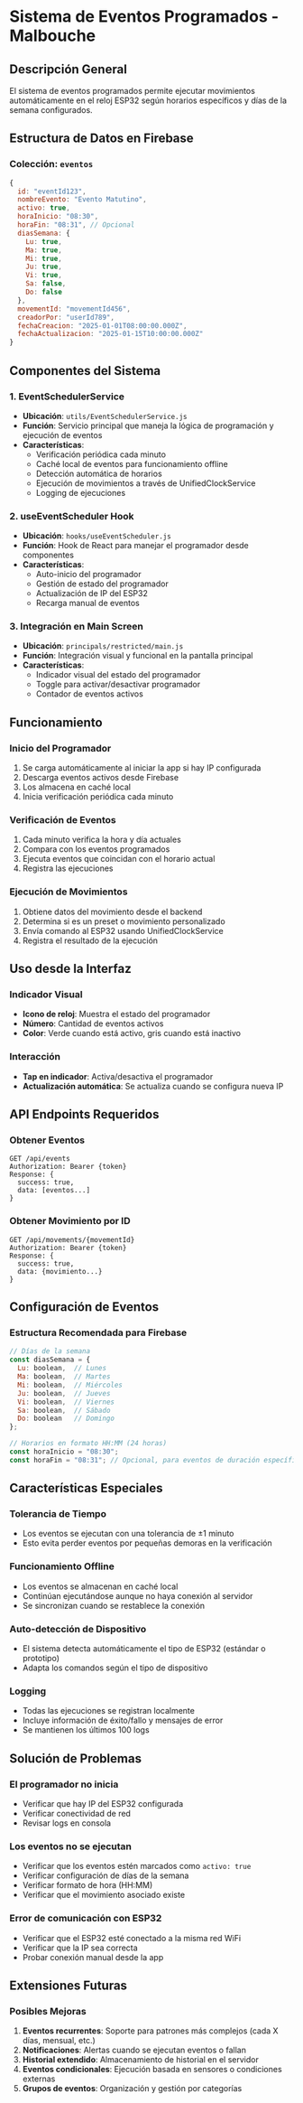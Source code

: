 # Sistema de Eventos Programados - Malbouche

## Descripción General

El sistema de eventos programados permite ejecutar movimientos automáticamente en el reloj ESP32 según horarios específicos y días de la semana configurados.

## Estructura de Datos en Firebase

### Colección: `eventos`

```javascript
{
  id: "eventId123",
  nombreEvento: "Evento Matutino",
  activo: true,
  horaInicio: "08:30",
  horaFin: "08:31", // Opcional
  diasSemana: {
    Lu: true,
    Ma: true,
    Mi: true,
    Ju: true,
    Vi: true,
    Sa: false,
    Do: false
  },
  movementId: "movementId456",
  creadorPor: "userId789",
  fechaCreacion: "2025-01-01T08:00:00.000Z",
  fechaActualizacion: "2025-01-15T10:00:00.000Z"
}
```

## Componentes del Sistema

### 1. EventSchedulerService
- **Ubicación**: `utils/EventSchedulerService.js`
- **Función**: Servicio principal que maneja la lógica de programación y ejecución de eventos
- **Características**:
  - Verificación periódica cada minuto
  - Caché local de eventos para funcionamiento offline
  - Detección automática de horarios
  - Ejecución de movimientos a través de UnifiedClockService
  - Logging de ejecuciones

### 2. useEventScheduler Hook
- **Ubicación**: `hooks/useEventScheduler.js`
- **Función**: Hook de React para manejar el programador desde componentes
- **Características**:
  - Auto-inicio del programador
  - Gestión de estado del programador
  - Actualización de IP del ESP32
  - Recarga manual de eventos

### 3. Integración en Main Screen
- **Ubicación**: `principals/restricted/main.js`
- **Función**: Integración visual y funcional en la pantalla principal
- **Características**:
  - Indicador visual del estado del programador
  - Toggle para activar/desactivar programador
  - Contador de eventos activos

## Funcionamiento

### Inicio del Programador
1. Se carga automáticamente al iniciar la app si hay IP configurada
2. Descarga eventos activos desde Firebase
3. Los almacena en caché local
4. Inicia verificación periódica cada minuto

### Verificación de Eventos
1. Cada minuto verifica la hora y día actuales
2. Compara con los eventos programados
3. Ejecuta eventos que coincidan con el horario actual
4. Registra las ejecuciones

### Ejecución de Movimientos
1. Obtiene datos del movimiento desde el backend
2. Determina si es un preset o movimiento personalizado
3. Envía comando al ESP32 usando UnifiedClockService
4. Registra el resultado de la ejecución

## Uso desde la Interfaz

### Indicador Visual
- **Icono de reloj**: Muestra el estado del programador
- **Número**: Cantidad de eventos activos
- **Color**: Verde cuando está activo, gris cuando está inactivo

### Interacción
- **Tap en indicador**: Activa/desactiva el programador
- **Actualización automática**: Se actualiza cuando se configura nueva IP

## API Endpoints Requeridos

### Obtener Eventos
```
GET /api/events
Authorization: Bearer {token}
Response: {
  success: true,
  data: [eventos...]
}
```

### Obtener Movimiento por ID
```
GET /api/movements/{movementId}
Authorization: Bearer {token}
Response: {
  success: true,
  data: {movimiento...}
}
```

## Configuración de Eventos

### Estructura Recomendada para Firebase
```javascript
// Días de la semana
const diasSemana = {
  Lu: boolean,  // Lunes
  Ma: boolean,  // Martes
  Mi: boolean,  // Miércoles
  Ju: boolean,  // Jueves
  Vi: boolean,  // Viernes
  Sa: boolean,  // Sábado
  Do: boolean   // Domingo
};

// Horarios en formato HH:MM (24 horas)
const horaInicio = "08:30";
const horaFin = "08:31"; // Opcional, para eventos de duración específica
```

## Características Especiales

### Tolerancia de Tiempo
- Los eventos se ejecutan con una tolerancia de ±1 minuto
- Esto evita perder eventos por pequeñas demoras en la verificación

### Funcionamiento Offline
- Los eventos se almacenan en caché local
- Continúan ejecutándose aunque no haya conexión al servidor
- Se sincronizan cuando se restablece la conexión

### Auto-detección de Dispositivo
- El sistema detecta automáticamente el tipo de ESP32 (estándar o prototipo)
- Adapta los comandos según el tipo de dispositivo

### Logging
- Todas las ejecuciones se registran localmente
- Incluye información de éxito/fallo y mensajes de error
- Se mantienen los últimos 100 logs

## Solución de Problemas

### El programador no inicia
- Verificar que hay IP del ESP32 configurada
- Verificar conectividad de red
- Revisar logs en consola

### Los eventos no se ejecutan
- Verificar que los eventos estén marcados como `activo: true`
- Verificar configuración de días de la semana
- Verificar formato de hora (HH:MM)
- Verificar que el movimiento asociado existe

### Error de comunicación con ESP32
- Verificar que el ESP32 esté conectado a la misma red WiFi
- Verificar que la IP sea correcta
- Probar conexión manual desde la app

## Extensiones Futuras

### Posibles Mejoras
1. **Eventos recurrentes**: Soporte para patrones más complejos (cada X días, mensual, etc.)
2. **Notificaciones**: Alertas cuando se ejecutan eventos o fallan
3. **Historial extendido**: Almacenamiento de historial en el servidor
4. **Eventos condicionales**: Ejecución basada en sensores o condiciones externas
5. **Grupos de eventos**: Organización y gestión por categorías
